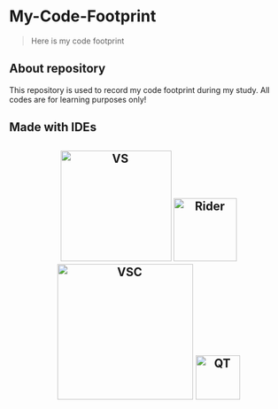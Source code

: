 # My-Code-Footprint
> Here is my code footprint
## About repository
This repository is used to record my code footprint during my study. All codes are for learning purposes only!
## Made with IDEs
<h2 align="center">
  <img src="https://img.shields.io/badge/Visual_Studio-FFFFFF?style=for-the-badge&logo=visual%20studio&logoColor=5C2D91" alt="VS" width="200">
  <img src="https://img.shields.io/badge/Rider-000000?style=for-the-badge&logo=rider&logoColor=white" alt="Rider" width="114">
  <img src="https://img.shields.io/badge/Visual_Studio_Code-0078D4?style=for-the-badge&logo=visual%20studio%20code&logoColor=white" alt="VSC" width="245">
  <img src="https://img.shields.io/badge/Qt-%23217346.svg?style=for-the-badge&logo=Qt&logoColor=white" alt="QT" width="80">
</h2>
